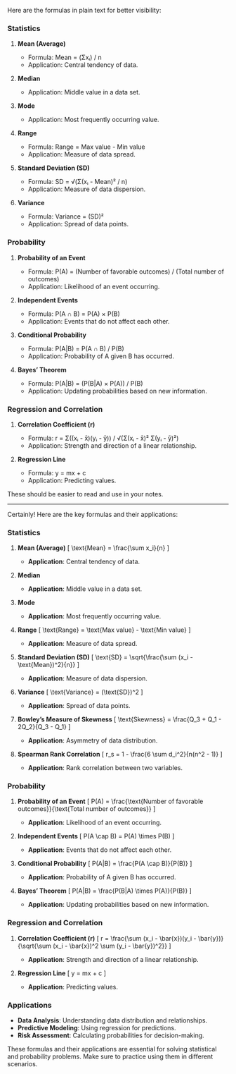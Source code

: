 
Here are the formulas in plain text for better visibility:

### Statistics

1. **Mean (Average)**
   - Formula: Mean = (Σxᵢ) / n
   - Application: Central tendency of data.

2. **Median**
   - Application: Middle value in a data set.

3. **Mode**
   - Application: Most frequently occurring value.

4. **Range**
   - Formula: Range = Max value - Min value
   - Application: Measure of data spread.

5. **Standard Deviation (SD)**
   - Formula: SD = √(Σ(xᵢ - Mean)² / n)
   - Application: Measure of data dispersion.

6. **Variance**
   - Formula: Variance = (SD)²
   - Application: Spread of data points.

### Probability

1. **Probability of an Event**
   - Formula: P(A) = (Number of favorable outcomes) / (Total number of outcomes)
   - Application: Likelihood of an event occurring.

2. **Independent Events**
   - Formula: P(A ∩ B) = P(A) × P(B)
   - Application: Events that do not affect each other.

3. **Conditional Probability**
   - Formula: P(A|B) = P(A ∩ B) / P(B)
   - Application: Probability of A given B has occurred.

4. **Bayes’ Theorem**
   - Formula: P(A|B) = (P(B|A) × P(A)) / P(B)
   - Application: Updating probabilities based on new information.

### Regression and Correlation

1. **Correlation Coefficient (r)**
   - Formula: r = Σ((xᵢ - x̄)(yᵢ - ȳ)) / √(Σ(xᵢ - x̄)² Σ(yᵢ - ȳ)²)
   - Application: Strength and direction of a linear relationship.

2. **Regression Line**
   - Formula: y = mx + c
   - Application: Predicting values.

These should be easier to read and use in your notes.



---

Certainly! Here are the key formulas and their applications:

### Statistics

1. **Mean (Average)**
   \[
   \text{Mean} = \frac{\sum x_i}{n}
   \]
   - **Application**: Central tendency of data.

2. **Median**
   - **Application**: Middle value in a data set.

3. **Mode**
   - **Application**: Most frequently occurring value.

4. **Range**
   \[
   \text{Range} = \text{Max value} - \text{Min value}
   \]
   - **Application**: Measure of data spread.

5. **Standard Deviation (SD)**
   \[
   \text{SD} = \sqrt{\frac{\sum (x_i - \text{Mean})^2}{n}}
   \]
   - **Application**: Measure of data dispersion.

6. **Variance**
   \[
   \text{Variance} = (\text{SD})^2
   \]
   - **Application**: Spread of data points.

7. **Bowley’s Measure of Skewness**
   \[
   \text{Skewness} = \frac{Q_3 + Q_1 - 2Q_2}{Q_3 - Q_1}
   \]
   - **Application**: Asymmetry of data distribution.

8. **Spearman Rank Correlation**
   \[
   r_s = 1 - \frac{6 \sum d_i^2}{n(n^2 - 1)}
   \]
   - **Application**: Rank correlation between two variables.

### Probability

1. **Probability of an Event**
   \[
   P(A) = \frac{\text{Number of favorable outcomes}}{\text{Total number of outcomes}}
   \]
   - **Application**: Likelihood of an event occurring.

2. **Independent Events**
   \[
   P(A \cap B) = P(A) \times P(B)
   \]
   - **Application**: Events that do not affect each other.

3. **Conditional Probability**
   \[
   P(A|B) = \frac{P(A \cap B)}{P(B)}
   \]
   - **Application**: Probability of A given B has occurred.

4. **Bayes’ Theorem**
   \[
   P(A|B) = \frac{P(B|A) \times P(A)}{P(B)}
   \]
   - **Application**: Updating probabilities based on new information.

### Regression and Correlation

1. **Correlation Coefficient (r)**
   \[
   r = \frac{\sum (x_i - \bar{x})(y_i - \bar{y})}{\sqrt{\sum (x_i - \bar{x})^2 \sum (y_i - \bar{y})^2}}
   \]
   - **Application**: Strength and direction of a linear relationship.

2. **Regression Line**
   \[
   y = mx + c
   \]
   - **Application**: Predicting values.

### Applications

- **Data Analysis**: Understanding data distribution and relationships.
- **Predictive Modeling**: Using regression for predictions.
- **Risk Assessment**: Calculating probabilities for decision-making.

These formulas and their applications are essential for solving statistical and probability problems. Make sure to practice using them in different scenarios.
